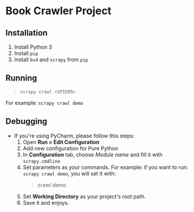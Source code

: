 # Book Crawler Project

## Installation
1. Install Python 3
2. Install `pip`
3. Install `bs4` and `scrapy` from `pip`

## Running

> `scrapy crawl <SPIDER>`

For example: `scrapy crawl demo`

## Debugging

- If you're using PyCharm, please follow this steps:
  1. Open **Run > Edit Configuration**
  2. Add new configuration for Pure Python
  3. In **Configuration** tab, choose *Module name* and fill it with `scrapy.cmdline`
  4. Set parameters as your commands. For example: if you want to run: `scrapy crawl demo`, you will set it with:
     > crawl demo
  5. Set **Working Directory** as your project's root path.
  6. Save it and enjoys.